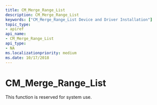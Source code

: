 ```yaml
---
title: CM_Merge_Range_List
description: CM_Merge_Range_List
keywords: ["CM_Merge_Range_List Device and Driver Installation"]
topic_type:
- apiref
api_name:
- CM_Merge_Range_List
api_type:
- NA
ms.localizationpriority: medium
ms.date: 10/17/2018
---
```


# CM_Merge_Range_List

This function is reserved for system use.
